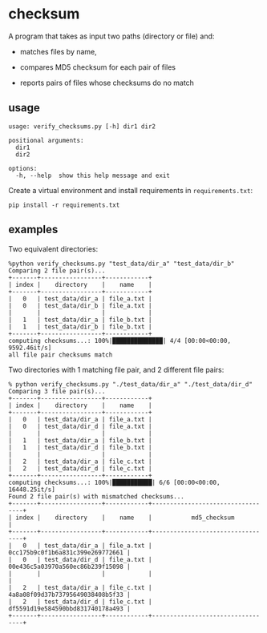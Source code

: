 # checksum

A program that takes as input two paths (directory or file) and:

- matches files by name,

- compares MD5 checksum for each pair of files

- reports pairs of files whose checksums do no match

## usage

```
usage: verify_checksums.py [-h] dir1 dir2

positional arguments:
  dir1
  dir2

options:
  -h, --help  show this help message and exit
```

Create a virtual environment and install requirements in `requirements.txt`:

```
pip install -r requirements.txt
```

## examples

Two equivalent directories:

```
%python verify_checksums.py "test_data/dir_a" "test_data/dir_b"
Comparing 2 file pair(s)...
+-------+-----------------+------------+
| index |    directory    |    name    |
+-------+-----------------+------------+
|   0   | test_data/dir_a | file_a.txt |
|   0   | test_data/dir_b | file_a.txt |
|       |                 |            |
|   1   | test_data/dir_a | file_b.txt |
|   1   | test_data/dir_b | file_b.txt |
+-------+-----------------+------------+
computing checksums...: 100%|██████████████| 4/4 [00:00<00:00, 9592.46it/s]
all file pair checksums match

```

Two directories with 1 matching file pair, and 2 different file pairs:

```
% python verify_checksums.py "./test_data/dir_a" "./test_data/dir_d"
Comparing 3 file pair(s)...
+-------+-----------------+------------+
| index |    directory    |    name    |
+-------+-----------------+------------+
|   0   | test_data/dir_a | file_a.txt |
|   0   | test_data/dir_d | file_a.txt |
|       |                 |            |
|   1   | test_data/dir_a | file_b.txt |
|   1   | test_data/dir_d | file_b.txt |
|       |                 |            |
|   2   | test_data/dir_a | file_c.txt |
|   2   | test_data/dir_d | file_c.txt |
+-------+-----------------+------------+
computing checksums...: 100%|███████████| 6/6 [00:00<00:00, 16448.25it/s]
Found 2 file pair(s) with mismatched checksums...
+-------+-----------------+------------+----------------------------------+
| index |    directory    |    name    |           md5_checksum           |
+-------+-----------------+------------+----------------------------------+
|   0   | test_data/dir_a | file_a.txt | 0cc175b9c0f1b6a831c399e269772661 |
|   0   | test_data/dir_d | file_a.txt | 00e436c5a03970a560ec86b239f15098 |
|       |                 |            |                                  |
|   2   | test_data/dir_a | file_c.txt | 4a8a08f09d37b73795649038408b5f33 |
|   2   | test_data/dir_d | file_c.txt | df5591d19e584590bbd831740178a493 |
+-------+-----------------+------------+----------------------------------+
```
